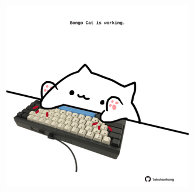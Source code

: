 <!-- built at 07/07/2022, 16:11:06 UTC -->
<p align="center">
  <img width="500" height="500" src="./ReadmeImage.svg">
</p>
